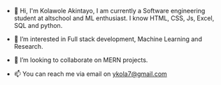 - 👋 Hi, I'm Kolawole Akintayo, I am currently a Software engineering student at altschool and ML enthusiast. I know HTML, CSS, Js, Excel, SQL and python.

- 🔭 I’m interested in Full stack development, Machine Learning and Research.

- 👯 I’m looking to collaborate on MERN projects.

- 📫 You can reach me via email on ykola7@gmail.com

